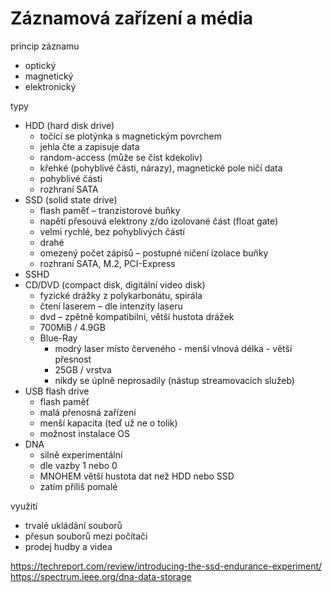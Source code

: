 # Záznamová zařízení a média 
princip záznamu
  - optický
  - magnetický
  - elektronický

typy
  - HDD (hard disk drive)
    - točící se plotýnka s magnetickým povrchem
    - jehla čte a zapisuje data
    - random-access (může se číst kdekoliv)
    - křehké (pohyblivé části, nárazy), magnetické pole ničí data
    - pohyblivé části
    - rozhraní SATA
  - SSD (solid state drive)
    - flash paměť – tranzistorové buňky
    - napětí přesouvá elektrony z/do izolované část (float gate)
    - velmi rychlé, bez pohyblivých částí
    - drahé
    - omezený počet zápisů – postupné ničení izolace buňky
    - rozhraní SATA, M.2, PCI-Express
  - SSHD
  - CD/DVD (compact disk, digitální video disk)
    - fyzické drážky z polykarbonátu, spirála
    - čtení laserem – dle intenzity laseru
    - dvd – zpětně kompatibilní, větší hustota drážek
    - 700MiB / 4.9GB
    - Blue-Ray
      - modrý laser místo červeného - menší vlnová délka - větší přesnost
      - 25GB / vrstva
      - nikdy se úplně neprosadily (nástup streamovacích služeb)
  - USB flash drive
    - flash paměť
    - malá přenosná zařízení
    - menší kapacita (teď už ne o tolik)
    - možnost instalace OS
  - DNA
    - silně experimentální
    - dle vazby 1 nebo 0
    - MNOHEM větší hustota dat než HDD nebo SSD
    - zatím příliš pomalé

využití
  - trvalé ukládání souborů
  - přesun souborů mezi počítači
  - prodej hudby a videa


https://techreport.com/review/introducing-the-ssd-endurance-experiment/
https://spectrum.ieee.org/dna-data-storage